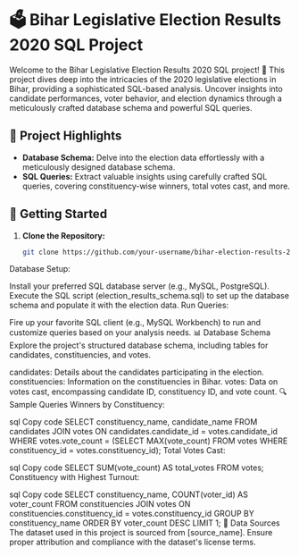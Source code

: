 # 🗳️ Bihar Legislative Election Results 2020 SQL Project

Welcome to the Bihar Legislative Election Results 2020 SQL project! 🚀 This project dives deep into the intricacies of the 2020 legislative elections in Bihar, providing a sophisticated SQL-based analysis. Uncover insights into candidate performances, voter behavior, and election dynamics through a meticulously crafted database schema and powerful SQL queries.

## 🌟 Project Highlights

- **Database Schema:** Delve into the election data effortlessly with a meticulously designed database schema.
- **SQL Queries:** Extract valuable insights using carefully crafted SQL queries, covering constituency-wise winners, total votes cast, and more.

## 🚀 Getting Started

1. **Clone the Repository:**
   ```bash
   git clone https://github.com/your-username/bihar-election-results-2020-sql.git
Database Setup:

Install your preferred SQL database server (e.g., MySQL, PostgreSQL).
Execute the SQL script (election_results_schema.sql) to set up the database schema and populate it with the election data.
Run Queries:

Fire up your favorite SQL client (e.g., MySQL Workbench) to run and customize queries based on your analysis needs.
📊 Database Schema
Explore the project's structured database schema, including tables for candidates, constituencies, and votes.

candidates: Details about the candidates participating in the election.
constituencies: Information on the constituencies in Bihar.
votes: Data on votes cast, encompassing candidate ID, constituency ID, and vote count.
🔍 Sample Queries
Winners by Constituency:

sql
Copy code
SELECT constituency_name, candidate_name
FROM candidates
JOIN votes ON candidates.candidate_id = votes.candidate_id
WHERE votes.vote_count = (SELECT MAX(vote_count) FROM votes WHERE constituency_id = votes.constituency_id);
Total Votes Cast:

sql
Copy code
SELECT SUM(vote_count) AS total_votes
FROM votes;
Constituency with Highest Turnout:

sql
Copy code
SELECT constituency_name, COUNT(voter_id) AS voter_count
FROM constituencies
JOIN votes ON constituencies.constituency_id = votes.constituency_id
GROUP BY constituency_name
ORDER BY voter_count DESC
LIMIT 1;
📌 Data Sources
The dataset used in this project is sourced from [source_name]. Ensure proper attribution and compliance with the dataset's license terms.
